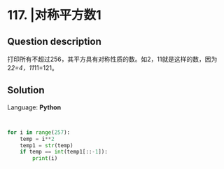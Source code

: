 # 117. |对称平方数1

## Question description


打印所有不超过256，其平方具有对称性质的数。如2，11就是这样的数，因为2*2=4，11*11=121。


## Solution

Language: **Python**

```Python


for i in range(257):
    temp = i**2
    temp1 = str(temp)
    if temp == int(temp1[::-1]):
        print(i)
```


